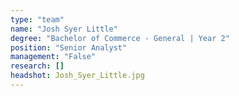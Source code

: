 ```yaml
---
type: "team"
name: "Josh Syer Little"
degree: "Bachelor of Commerce - General | Year 2"
position: "Senior Analyst"
management: "False"
research: []
headshot: Josh_Syer_Little.jpg
---
```




